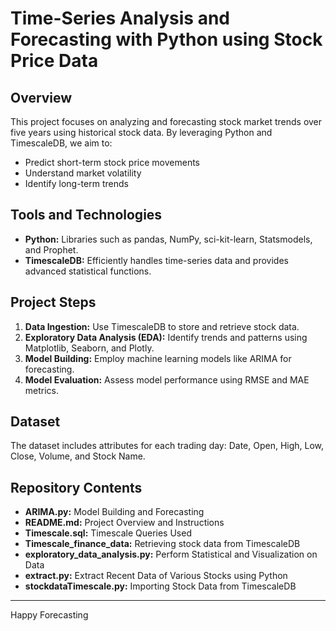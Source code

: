 # Time-Series Analysis and Forecasting with Python using Stock Price Data 
## Overview
This project focuses on analyzing and forecasting stock market trends over five years using historical stock data. By leveraging Python and TimescaleDB, we aim to:
- Predict short-term stock price movements
- Understand market volatility
- Identify long-term trends

## Tools and Technologies
- **Python:** Libraries such as pandas, NumPy, sci-kit-learn, Statsmodels, and Prophet.
- **TimescaleDB:** Efficiently handles time-series data and provides advanced statistical functions.

## Project Steps
1. **Data Ingestion:** Use TimescaleDB to store and retrieve stock data.
2. **Exploratory Data Analysis (EDA):** Identify trends and patterns using Matplotlib, Seaborn, and Plotly.
3. **Model Building:** Employ machine learning models like ARIMA for forecasting.
4. **Model Evaluation:** Assess model performance using RMSE and MAE metrics.

## Dataset
The dataset includes attributes for each trading day: Date, Open, High, Low, Close, Volume, and Stock Name.

## Repository Contents
- **ARIMA.py:** Model Building and Forecasting
- **README.md:** Project Overview and Instructions
- **Timescale.sql:** Timescale Queries Used
- **Timescale_finance_data:** Retrieving stock data from TimescaleDB
- **exploratory_data_analysis.py:** Perform Statistical and Visualization on Data
- **extract.py:** Extract Recent Data of Various Stocks using Python
- **stockdataTimescale.py:** Importing Stock Data from TimescaleDB

---

Happy Forecasting
